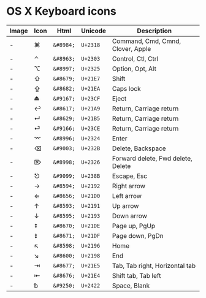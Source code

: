 OS X Keyboard icons
=


| Image | Icon    | Html      | Unicode  | Description                        |
| ----- | ------- | --------- | -------  | ---------------------------------- |
| -     | &#8984; | `&#8984;` | `U+2318` | Command, Cmd, Cmnd, Clover, Apple  |
| -     | &#8963; | `&#8963;` | `U+2303` | Control, Ctl, Ctrl                 |
| -     | &#8997; | `&#8997;` | `U+2325` | Option, Opt, Alt                   |
| -     | &#8679; | `&#8679;` | `U+21E7` | Shift                              |
| -     | &#8682; | `&#8682;` | `U+21EA` | Caps lock                          |
| -     | &#9167; | `&#9167;` | `U+23CF` | Eject                              |
| -     | &#8617; | `&#8617;` | `U+21A9` | Return, Carriage return            |
| -     | &#8629; | `&#8629;` | `U+21B5` | Return, Carriage return            |
| -     | &#9166; | `&#9166;` | `U+23CE` | Return, Carriage return            |
| -     | &#8996; | `&#8996;` | `U+2324` | Enter                              |
| -     | &#9003; | `&#9003;` | `U+232B` | Delete, Backspace                  |
| -     | &#8998; | `&#8998;` | `U+2326` | Forward delete, Fwd delete, Delete |
| -     | &#9099; | `&#9099;` | `U+238B` | Escape, Esc                        |
| -     | &#8594; | `&#8594;` | `U+2192` | Right arrow                        |
| -     | &#8656; | `&#8656;` | `U+21D0` | Left arrow                         |
| -     | &#8593; | `&#8593;` | `U+2191` | Up arrow                           |
| -     | &#8595; | `&#8595;` | `U+2193` | Down arrow                         |
| -     | &#8670; | `&#8670;` | `U+21DE` | Page up, PgUp                      |
| -     | &#8671; | `&#8671;` | `U+21DF` | Page down, PgDn                    |
| -     | &#8598; | `&#8598;` | `U+2196` | Home                               |
| -     | &#8600; | `&#8600;` | `U+2198` | End                                |
| -     | &#8677; | `&#8677;` | `U+21E5` | Tab, Tab right, Horizontal tab     |
| -     | &#8676; | `&#8676;` | `U+21E4` | Shift tab, Tab left                |
| -     | &#9250; | `&#9250;` | `U+2422` | Space, Blank                       |
